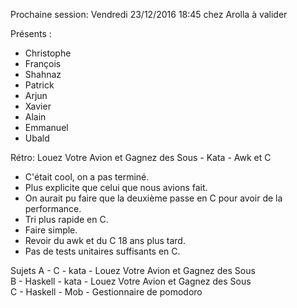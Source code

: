 Prochaine session: Vendredi 23/12/2016 18:45 
chez Arolla à valider

Présents :
- Christophe
- François
- Shahnaz
- Patrick
- Arjun
- Xavier
- Alain
- Emmanuel
- Ubald

Rétro: Louez Votre Avion et Gagnez des Sous - Kata - Awk et C

- C'était cool, on a pas terminé.
- Plus explicite que celui que nous avions fait.
- On aurait pu faire que la deuxième passe en C pour avoir de la performance.
- Tri plus rapide en C.
- Faire simple.
- Revoir du awk et du C 18 ans plus tard.
- Pas de tests unitaires suffisants en C.

Sujets
A - C - kata - Louez Votre Avion et Gagnez des Sous  
B - Haskell - kata - Louez Votre Avion et Gagnez des Sous  
C - Haskell - Mob - Gestionnaire de pomodoro



